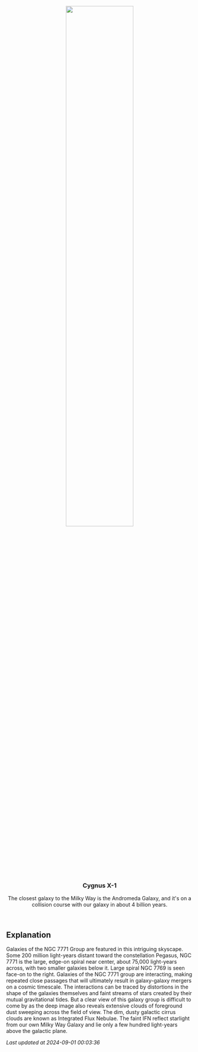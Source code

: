 <p align='center'>
    <img src='https://apod.nasa.gov/apod/image/2408/NGC7769_70_71_Mandel_1024.jpg' width='60%' />
    <h3 align="center">Cygnus X-1</h3>
    <p align="center">The closest galaxy to the Milky Way is the Andromeda Galaxy, and it's on a collision course with our galaxy in about 4 billion years.</p>
</p>
<br/>

Explanation
--
Galaxies of the NGC 7771 Group are featured in this intriguing skyscape. Some 200 million light-years distant toward the constellation Pegasus, NGC 7771 is the large, edge-on spiral near center, about 75,000 light-years across, with two smaller galaxies below it. Large spiral NGC 7769 is seen face-on to the right. Galaxies of the NGC 7771 group are interacting, making repeated close passages that will ultimately result in galaxy-galaxy mergers on a cosmic timescale. The interactions can be traced by distortions in the shape of the galaxies themselves and faint streams of stars created by their mutual gravitational tides. But a clear view of this galaxy group is difficult to come by as the deep image also reveals extensive clouds of foreground dust sweeping across the field of view. The dim, dusty galactic cirrus clouds are known as Integrated Flux Nebulae. The faint IFN reflect starlight from our own Milky Way Galaxy and lie only a few hundred light-years above the galactic plane.


*Last updated at 2024-09-01 00:03:36*
